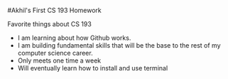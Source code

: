 #Akhil's First CS 193 Homework

Favorite things about CS 193
- I am learning about how Github works.
- I am building fundamental skills that will be the base to the rest of my computer science career.
- Only meets one time a week
- Will eventually learn how to install and use terminal
